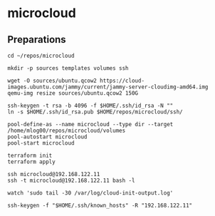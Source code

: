 # microcloud

## Preparations

```shell
cd ~/repos/microcloud

mkdir -p sources templates volumes ssh
```

```shell
wget -O sources/ubuntu.qcow2 https://cloud-images.ubuntu.com/jammy/current/jammy-server-cloudimg-amd64.img
qemu-img resize sources/ubuntu.qcow2 150G
```

```shell
ssh-keygen -t rsa -b 4096 -f $HOME/.ssh/id_rsa -N ""
ln -s $HOME/.ssh/id_rsa.pub $HOME/repos/microcloud/ssh/
```

```virsh
pool-define-as --name microcloud --type dir --target /home/mlog00/repos/microcloud/volumes
pool-autostart microcloud
pool-start microcloud
```

```shell
terraform init
terraform apply
```

```shell
ssh microcloud@192.168.122.11
ssh -t microcloud@192.168.122.11 bash -l

watch 'sudo tail -30 /var/log/cloud-init-output.log'
```

```shell
ssh-keygen -f "$HOME/.ssh/known_hosts" -R "192.168.122.11"
```
